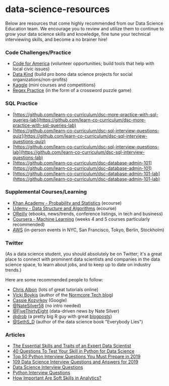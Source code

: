 # data-science-resources

Below are resources that come highly recommended from our Data Science Education team. We encourage you to review and utilize them to continue to grow your data science skills and knowledge, fine tune your technical interviewing skills, and become a no brainer hire! 

### Code Challenges/Practice

* [Code for America](https://brigade.codeforamerica.org/) (volunteer opportunities; build tools that help with local civic issues)
* [Data Kind](https://www.datakind.org/) (build pro bono data science projects for social organizations/non-profits)
* [Kaggle](https://www.kaggle.com/) (mini courses and competitions) 
* [Regex Practice](https://regexcrossword.com/) (in the form of a crossword puzzle game)

### SQL Practice

* [https://github.com/learn-co-curriculum/dsc-more-practice-with-sql-queries-lab](https://github.com/learn-co-curriculum/dsc-more-practice-with-sql-queries-lab)
* [https://github.com/learn-co-curriculum/dsc-sql-interview-questions-quiz](https://github.com/learn-co-curriculum/dsc-sql-interview-questions-quiz)
* [https://github.com/learn-co-curriculum/dsc-sql-interview-questions-lab](https://github.com/learn-co-curriculum/dsc-sql-interview-questions-lab)
* [https://github.com/learn-co-curriculum/dsc-database-admin-101](https://github.com/learn-co-curriculum/dsc-database-admin-101)
* [https://github.com/learn-co-curriculum/dsc-database-admin-101-lab](https://github.com/learn-co-curriculum/dsc-database-admin-101-lab)

### Supplemental Courses/Learning

* [Khan Academy - Probability and Statistics](https://www.khanacademy.org/math/statistics-probability) (ecourse)
* [Udemy - Data Structure and Algorithms](https://www.udemy.com/coding-interview-bootcamp-algorithms-and-data-structure/learn/v4/) (ecourse)
* [OReilly](http://oreilly.com/) (ebooks, news/trends, conference listings, in tech and business)
* [Coursera - Machine Learning](https://www.coursera.org/learn/machine-learning) (weeks 4 and 5 courses particularly recommended)
* [AWS](https://aws.amazon.com/start-ups/loft/) (in-person events in NYC, San Francisco, Tokyo, Berlin, Stockholm)

### Twitter
(As a data science student, you should absolutely be on Twitter; it's a great place to connect with prominent data scientists and companies in the data science space, to learn about jobs, and to keep up to date on industry trends.)

Here are some recommended people to follow:

* [Chris Albon](https://twitter.com/chrisalbon) (lots of great tutorials online)
* [Vicki Boykis](https://twitter.com/vboykis) (author of the [Normcore Tech blog](https://vicki.substack.com/about?utm_source=menu-dropdown))
* [Cassie Kozyrkov](https://twitter.com/quaesita) (Google)
* [@NateSilver58](https://twitter.com/natesilver538?lang=en) (no intro needed) 
* [@FiveThirtyEight](https://twitter.com/FiveThirtyEight?ref_src=twsrc%5Egoogle%7Ctwcamp%5Eserp%7Ctwgr%5Eauthor) (data-driven     news by Nate Silver)
* [@drob](https://twitter.com/drob?lang=en) (a pretty big R guy with great [blogposts](http://varianceexplained.org/))
* [@SethS_D](https://twitter.com/seths_d?lang=en) (author of the data science book "Everybody Lies")  

### Articles

* [The Essential Skills and Traits of an Expert Data Scientist](https://www.cio.com/article/3263790/data-science/the-essential-skills-and-traits-of-an-expert-data-scientist.html) 
* [40 Questions To Test Your Skill in Python for Data Science](https://www.analyticsvidhya.com/blog/2017/05/questions-python-for-data-science/)
* [Top 50 Python Interview Questions You Must Prepare in 2019](https://www.edureka.co/blog/interview-questions/python-interview-questions/) 
* [109 Data Science Interview Questions and Answers for 2019](https://www.springboard.com/blog/data-science-interview-questions/) 
* [Data Science Interview Questions](https://www.kdnuggets.com/2016/02/21-data-science-interview-questions-answers.html)  
* [Python Interview Questions](https://www.quora.com/What-are-good-Python-interview-questions)  
* [How Important Are Soft Skills in Analytics?](https://www.scmagazine.com/home/advertise/how-important-are-soft-skills-in-analytics/)  
